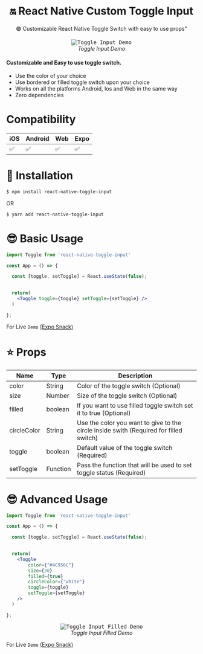 

<h1 align="center">
  🔛 React Native Custom Toggle Input
</h1>

<div align="center">

🟢 Customizable React Native Toggle Switch with easy to use props"

</div>


<p align="center" >
  <kbd>
    <img
      src="https://i.imgur.com/TFqRrYs.gif"
      title="Toggle Input Demo"
    >
  </kbd>
  <br>
  <em>Toggle Input Demo</em>
</p>



<h4>Customizable and <b>Easy</b> to use toggle switch.</h4>

-   Use the color of your choice
-   Use bordered or filled toggle switch upon your choice
-   Works on all the platforms Android, Ios and Web in the same way
-   Zero dependencies



# Compatibility


|  iOS  | Android | Web | Expo |
--------|---------|-----|------|
|  ✅  |    ✅    | ✅ |  ✅  |




# 🔌 Installation

```sh
$ npm install react-native-toggle-input

```

OR

```sh
$ yarn add react-native-toggle-input
```


# 😎 Basic Usage
```jsx
import Toggle from 'react-native-toggle-input'

const App = () => {

  const [toggle, setToggle] = React.useState(false);
  

  return(
    <Toggle toggle={toggle} setToggle={setToggle} />
  )

};
```


For Live `Demo` [(Expo Snack)](https://snack.expo.dev/@mmusaib/react-native-toggle-input)

# ⭐ Props
| Name | Type | Description |
| ---- | ---- | ----------- |
| color | String | Color of the toggle switch (Optional)
| size | Number | Size of the toggle switch (Optional)
| filled | boolean | If you want to use filled toggle switch set it to true (Optional)
| circleColor | String | Use the color you want to give to the circle inside swith (Required for filled switch)
| toggle | boolean | Default value of the toggle switch (Required)
| setToggle | Function | Pass the function that will be used to set toggle status (Required)


# 😎 Advanced Usage
```jsx
import Toggle from 'react-native-toggle-input'

const App = () => {

  const [toggle, setToggle] = React.useState(false);
  

  return(
    <Toggle 
        color={"#4C956C"}
        size={30}
        filled={true}
        circleColor={"white"}
        toggle={toggle}
        setToggle={setToggle}
    />
  )

};
```

<p align="center" >
  <kbd>
    <img
      src="https://i.imgur.com/6lzF8ux.gif"
      title="Toggle Input Filled Demo"
    >
  </kbd>
  <br>
  <em>Toggle Input Filled Demo</em>
</p>


For Live `Demo` [(Expo Snack)](https://snack.expo.dev/@mmusaib/react-native-toggle-input)



